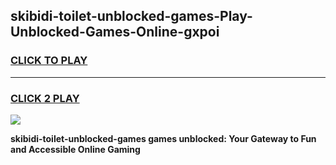 
## skibidi-toilet-unblocked-games-Play-Unblocked-Games-Online-gxpoi
<h3>
<a href="https://premium76.site?title=skibidi-toilet-unblocked-games&ref=24A">CLICK TO PLAY</a></h3>
<hr>

<h3>
<a href="https://premium76.site?title=skibidi-toilet-unblocked-games&ref=24A">CLICK 2 PLAY</a>
  
</h3>

<a href="https://premium76.site?title=skibidi-toilet-unblocked-games&ref=24A"><img src="https://clearcache.store/games.png"></a>


**skibidi-toilet-unblocked-games games unblocked: Your Gateway to Fun and Accessible Online Gaming**
